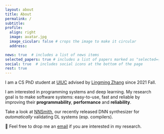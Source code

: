 ```yaml
---
layout: about
title: About
permalink: /
subtitle:
profile:
  align: right
  image: avatar.jpg
  image_cicular: false # crops the image to make it circular
  address:

news: true  # includes a list of news items
selected_papers: true # includes a list of papers marked as "selected={true}"
social: true  # includes social icons at the bottom of the page
rest: true
---
```


I am a CS PhD student at [UIUC](https://illinois.edu/) advised by [Lingming Zhang](http://lingming.cs.illinois.edu/) since 2021 Fall.

I am interested in programming systems and deep learning.
My research goal is to make software systems: easy-to-use, fast and reliable by improving their **programmability**, **performance** and **reliability**.

Take a look at [NNSmith](https://github.com/ise-uiuc/nnsmith), our recently released DNN synthesizer for *automatically* validating DL systems (esp. compilers).

🤗 Feel free to drop me an [email](mailto:jiawei6@illinois.edu) if you are interested in my research.
